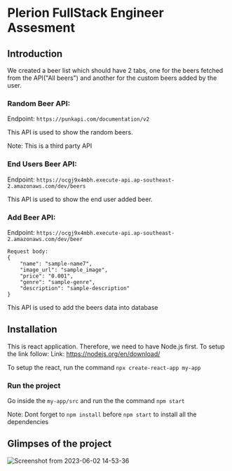 # Plerion FullStack Engineer Assesment

## Introduction

We created a beer list which should have 2 tabs, one for the beers fetched from the API("All beers") and another for the custom beers added by the user.

### Random Beer API: 

Endpoint: ```https://punkapi.com/documentation/v2```

This API is used to show the random beers.

Note: This is a third party API

### End Users Beer API: 

Endpoint: ```https://ocgj9x4mbh.execute-api.ap-southeast-2.amazonaws.com/dev/beers```

This API is used to show the end user added beer.

### Add Beer API: 

Endpoint: ```https://ocgj9x4mbh.execute-api.ap-southeast-2.amazonaws.com/dev/beer```

```
Request body:
{
    "name": "sample-name7",
    "image_url": "sample_image",
    "price": "0.001",
    "genre": "sample-genre",
    "description": "sample-description"
}
```

This API is used to add the beers data into database


## Installation

This is react application. Therefore, we need to have Node.js first. To setup the link follow:
Link: https://nodejs.org/en/download/

To setup the react, run the command
```npx create-react-app my-app```

### Run the project

Go inside the ```my-app/src``` and run the the command ```npm start```

Note: Dont forget to ```npm install``` before ```npm start``` to install all the dependencies


## Glimpses of the project

![Screenshot from 2023-06-02 14-53-36](https://github.com/sudarshan1998/technical-assessment-frontend/assets/23524244/dcf849fc-0328-4bce-9f1b-6b27ef624939)

